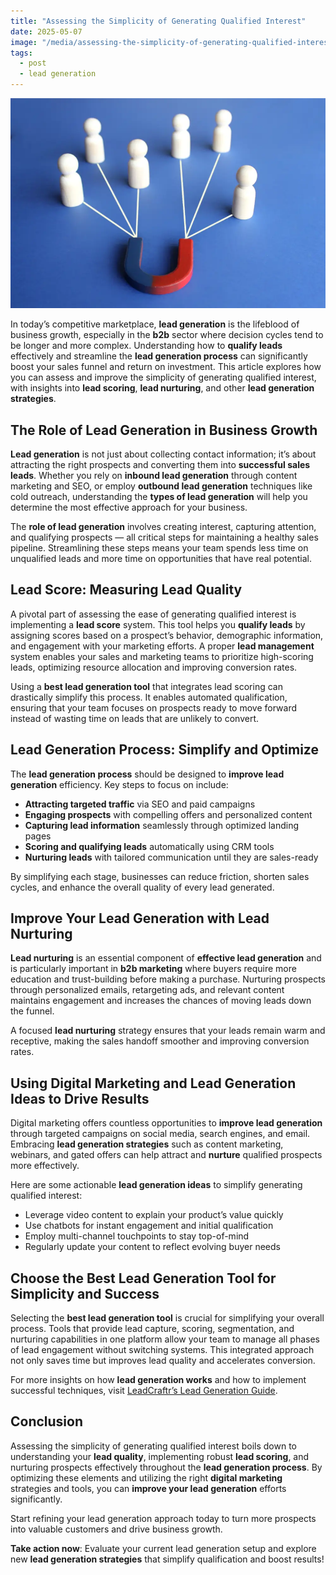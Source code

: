 ```yaml
---
title: "Assessing the Simplicity of Generating Qualified Interest"
date: 2025-05-07
image: "/media/assessing-the-simplicity-of-generating-qualified-interest.webp"
tags:
  - post
  - lead generation
---
```


![Assessing the Simplicity of Generating Qualified Interest](/media/assessing-the-simplicity-of-generating-qualified-interest.webp)

In today’s competitive marketplace, **lead generation** is the lifeblood of business growth, especially in the **b2b** sector where decision cycles tend to be longer and more complex. Understanding how to **qualify leads** effectively and streamline the **lead generation process** can significantly boost your sales funnel and return on investment. This article explores how you can assess and improve the simplicity of generating qualified interest, with insights into **lead scoring**, **lead nurturing**, and other **lead generation strategies**.

## The Role of Lead Generation in Business Growth

**Lead generation** is not just about collecting contact information; it’s about attracting the right prospects and converting them into **successful sales leads**. Whether you rely on **inbound lead generation** through content marketing and SEO, or employ **outbound lead generation** techniques like cold outreach, understanding the **types of lead generation** will help you determine the most effective approach for your business.

The **role of lead generation** involves creating interest, capturing attention, and qualifying prospects — all critical steps for maintaining a healthy sales pipeline. Streamlining these steps means your team spends less time on unqualified leads and more time on opportunities that have real potential.

## Lead Score: Measuring Lead Quality 

A pivotal part of assessing the ease of generating qualified interest is implementing a **lead score** system. This tool helps you **qualify leads** by assigning scores based on a prospect’s behavior, demographic information, and engagement with your marketing efforts. A proper **lead management** system enables your sales and marketing teams to prioritize high-scoring leads, optimizing resource allocation and improving conversion rates.

Using a **best lead generation tool** that integrates lead scoring can drastically simplify this process. It enables automated qualification, ensuring that your team focuses on prospects ready to move forward instead of wasting time on leads that are unlikely to convert.

## Lead Generation Process: Simplify and Optimize

The **lead generation process** should be designed to **improve lead generation** efficiency. Key steps to focus on include:

- **Attracting targeted traffic** via SEO and paid campaigns
- **Engaging prospects** with compelling offers and personalized content
- **Capturing lead information** seamlessly through optimized landing pages
- **Scoring and qualifying leads** automatically using CRM tools
- **Nurturing leads** with tailored communication until they are sales-ready

By simplifying each stage, businesses can reduce friction, shorten sales cycles, and enhance the overall quality of every lead generated.

## Improve Your Lead Generation with Lead Nurturing 

**Lead nurturing** is an essential component of **effective lead generation** and is particularly important in **b2b marketing** where buyers require more education and trust-building before making a purchase. Nurturing prospects through personalized emails, retargeting ads, and relevant content maintains engagement and increases the chances of moving leads down the funnel.

A focused **lead nurturing** strategy ensures that your leads remain warm and receptive, making the sales handoff smoother and improving conversion rates.

## Using Digital Marketing and Lead Generation Ideas to Drive Results

Digital marketing offers countless opportunities to **improve lead generation** through targeted campaigns on social media, search engines, and email. Embracing **lead generation strategies** such as content marketing, webinars, and gated offers can help attract and **nurture** qualified prospects more effectively.

Here are some actionable **lead generation ideas** to simplify generating qualified interest:

- Leverage video content to explain your product’s value quickly
- Use chatbots for instant engagement and initial qualification
- Employ multi-channel touchpoints to stay top-of-mind
- Regularly update your content to reflect evolving buyer needs

## Choose the Best Lead Generation Tool for Simplicity and Success

Selecting the **best lead generation tool** is crucial for simplifying your overall process. Tools that provide lead capture, scoring, segmentation, and nurturing capabilities in one platform allow your team to manage all phases of lead engagement without switching systems. This integrated approach not only saves time but improves lead quality and accelerates conversion.

For more insights on how **lead generation works** and how to implement successful techniques, visit [LeadCraftr’s Lead Generation Guide](https://leadcraftr.com/posts/lead-generation/).

## Conclusion

Assessing the simplicity of generating qualified interest boils down to understanding your **lead quality**, implementing robust **lead scoring**, and nurturing prospects effectively throughout the **lead generation process**. By optimizing these elements and utilizing the right **digital marketing** strategies and tools, you can **improve your lead generation** efforts significantly.

Start refining your lead generation approach today to turn more prospects into valuable customers and drive business growth.

**Take action now**: Evaluate your current lead generation setup and explore new **lead generation strategies** that simplify qualification and boost results!
